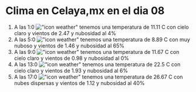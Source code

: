 # Clima en Celaya,mx en el dia 08

1. A las 1:0 !["icon weather"](http://openweathermap.org/img/w/01n.png) tenemos una temperatura de 11.11 C con cielo claro y  vientos de 2.47 y nubosidad al 4%
1. A las 5:0 !["icon weather"](http://openweathermap.org/img/w/04n.png) tenemos una temperatura de 8.89 C con muy nuboso y  vientos de 1.46 y nubosidad al 65%
1. A las 9:0 !["icon weather"](http://openweathermap.org/img/w/01d.png) tenemos una temperatura de 11.67 C con cielo claro y  vientos de 0.98 y nubosidad al 0%
1. A las 13:0 !["icon weather"](http://openweathermap.org/img/w/01d.png) tenemos una temperatura de 22.5 C con cielo claro y  vientos de 1.93 y nubosidad al 6%
1. A las 17:0 !["icon weather"](http://openweathermap.org/img/w/03d.png) tenemos una temperatura de 26.67 C con nubes dispersas y  vientos de 1.12 y nubosidad al 40%
